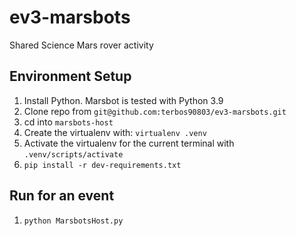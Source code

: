 # ev3-marsbots
Shared Science Mars rover activity

## Environment Setup
1. Install Python.  Marsbot is tested with Python 3.9
2. Clone repo from `git@github.com:terbos90803/ev3-marsbots.git`
3. cd into `marsbots-host`
4. Create the virtualenv with: `virtualenv .venv`
5. Activate the virtualenv for the current terminal with `.venv/scripts/activate`
6. `pip install -r dev-requirements.txt`

## Run for an event
1. `python MarsbotsHost.py`
